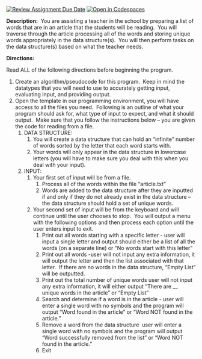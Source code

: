 [![Review Assignment Due Date](https://classroom.github.com/assets/deadline-readme-button-22041afd0340ce965d47ae6ef1cefeee28c7c493a6346c4f15d667ab976d596c.svg)](https://classroom.github.com/a/BFBm91-B)
[![Open in Codespaces](https://classroom.github.com/assets/launch-codespace-2972f46106e565e64193e422d61a12cf1da4916b45550586e14ef0a7c637dd04.svg)](https://classroom.github.com/open-in-codespaces?assignment_repo_id=16276520)
<p><strong>Description:</strong><span>&nbsp; You are assisting a teacher in the school by preparing a list of words that are in an article that the students will be reading.&nbsp; You will traverse through the article processing all of the words and storing unique words appropriately in the data structure(s).&nbsp; You will then perform tasks on the data structure(s) based on what the teacher needs.&nbsp;&nbsp;</span></p>
<p><strong>Directions: </strong><span>&nbsp;</span></p>
<p><span>Read ALL of the following directions before beginning the program.&nbsp;&nbsp;</span></p>
<ol>
    <li aria-level="1"><span>Create an algorithm/pseudocode for this program.&nbsp; Keep in mind the datatypes that you will need to use to accurately getting input, evaluating input, and providing output.&nbsp;&nbsp;</span></li>
    <li aria-level="1"><span>Open the template in our programming environment, you will have access to all the files you need.&nbsp; Following is an outline of what your program should ask for, what type of input to expect, and what it should output.&nbsp; Make sure that you follow the instructions below &ndash; you are given the code for reading from a file.</span>
        <ol>
            <li aria-level="2"><span>DATA STRUCTURE:&nbsp;&nbsp;</span>
                <ol>
                    <li aria-level="3"><span>You will create a data structure that can hold an &ldquo;infinite&rdquo; number of words sorted by the letter that each word starts with.</span></li>
                    <li aria-level="3"><span>Your words will only appear in the data structure in lowercase letters (you will have to make sure you deal with this when you deal with your input).&nbsp;&nbsp;</span></li>
                </ol>
            </li>
            <li aria-level="2"><span>INPUT:</span>
                <ol>
                    <li aria-level="3"><span>Your first set of input will be from a file.&nbsp;&nbsp;</span>
                        <ol>
                            <li aria-level="4"><span>Process all of the words within the file &ldquo;article.txt&rdquo;&nbsp;&nbsp;</span></li>
                            <li aria-level="4"><span>Words are added to the data structure after they are inputted if and only if they do not already exist in the data structure &ndash; the data structure should hold a set of unique words.&nbsp; &nbsp;&nbsp;</span></li>
                        </ol>
                    </li>
                    <li aria-level="3"><span>Your second set of input will be from the keyboard and will continue until the user chooses to stop.&nbsp; You will output a menu with the following options and then process each option until the user enters input to exit.&nbsp;&nbsp;</span>
                        <ol>
                            <li aria-level="4"><span>Print out all words starting with a specific letter - user will input a single letter and output should either be a list of all the words (on a separate line) or &ldquo;No words start with this letter&rdquo;&nbsp;&nbsp;</span></li>
                            <li aria-level="4"><span>Print out all words&nbsp;-user will not input any extra information, it will output the letter and then the list associated with that letter.&nbsp; If there are no words in the data structure, &ldquo;Empty List&rdquo; will be outputted.&nbsp;</span></li>
                            <li aria-level="4"><span>Print out the total number of unique words&nbsp;user will not input any extra information, it will either output &ldquo;There are __ unique words in the article&rdquo; or &ldquo;Empty List&rdquo;&nbsp;&nbsp;</span></li>
                            <li aria-level="4"><span>Search and determine if a word is in the article&nbsp;- user will enter a single word with no symbols and the program will output &ldquo;Word found in the article&rdquo; or &ldquo;Word NOT found in the article.&rdquo;&nbsp;&nbsp;&nbsp;</span></li>
                            <li aria-level="4"><span>Remove a word from the data structure&nbsp; user will enter a single word with no symbols and the program will output &ldquo;Word successfully removed from the list&rdquo; or &ldquo;Word NOT found in the article.&rdquo;&nbsp;&nbsp;</span></li>
                            <li aria-level="4"><span>Exit&nbsp;&nbsp;</span></li>
                        </ol>
                    </li>
              </ol>
        </li>
  </ol>
       
      
